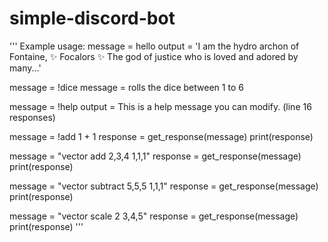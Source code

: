 # simple-discord-bot
'''
Example usage:
message = hello 
output = 'I am the hydro archon of Fontaine, :sparkles: Focalors :sparkles: The god of justice who is loved and adored by many...'

message = !dice
message = rolls the dice between 1 to 6

message = !help
output = This is a help message you can modify. (line 16 responses)

message = !add 1 + 1
response = get_response(message)
print(response)

message = "vector add 2,3,4 1,1,1"
response = get_response(message)
print(response)

message = "vector subtract 5,5,5 1,1,1"
response = get_response(message)
print(response)

message = "vector scale 2 3,4,5"
response = get_response(message)
print(response)
'''
